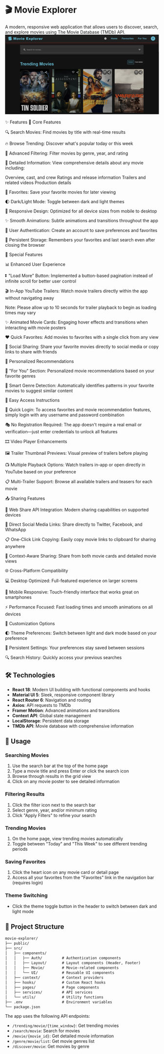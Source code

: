 # 🎬 Movie Explorer

A modern, responsive web application that allows users to discover, search, and explore movies using The Movie Database (TMDb) API.
![Screenshot of HomePage](image-1.png)

✨ Features
🌟 Core Features

🔍 Search Movies: Find movies by title with real-time results

🔥 Browse Trending: Discover what's popular today or this week

🔢 Advanced Filtering: Filter movies by genre, year, and rating

📝 Detailed Information: View comprehensive details about any movie including:

Overview, cast, and crew
Ratings and release information
Trailers and related videos
Production details

💖 Favorites: Save your favorite movies for later viewing

🌓 Dark/Light Mode: Toggle between dark and light themes

📱 Responsive Design: Optimized for all device sizes from mobile to desktop

✨ Smooth Animations: Subtle animations and transitions throughout the app

🔐 User Authentication: Create an account to save preferences and favorites

💾 Persistent Storage: Remembers your favorites and last search even after closing the browser


🚀 Special Features


📊 Enhanced User Experience


⏬ "Load More" Button: Implemented a button-based pagination instead of infinite scroll for better user control

🎬 In-App YouTube Trailers: Watch movie trailers directly within the app without navigating away

Note: Please allow up to 10 seconds for trailer playback to begin as loading times may vary


✨ Animated Movie Cards: Engaging hover effects and transitions when interacting with movie posters

❤️ Quick Favorites: Add movies to favorites with a single click from any view

🔗 Social Sharing: Share your favorite movies directly to social media or copy links to share with friends


🎯 Personalized Recommendations


🎁 "For You" Section: Personalized movie recommendations based on your favorite genres

🧠 Smart Genre Detection: Automatically identifies patterns in your favorite movies to suggest similar content


🔑 Easy Access Instructions


🚪 Quick Login: To access favorites and movie recommendation features, simply login with any username and password combination

🎭 No Registration Required: The app doesn't require a real email or verification—just enter credentials to unlock all features



🎞️ Video Player Enhancements


🖼️ Trailer Thumbnail Previews: Visual preview of trailers before playing

📺 Multiple Playback Options: Watch trailers in-app or open directly in YouTube based on your preference

📋 Multi-Trailer Support: Browse all available trailers and teasers for each movie


📤 Sharing Features


📱 Web Share API Integration: Modern sharing capabilities on supported devices

🔗 Direct Social Media Links: Share directly to Twitter, Facebook, and WhatsApp

📋 One-Click Link Copying: Easily copy movie links to clipboard for sharing anywhere

🔄 Context-Aware Sharing: Share from both movie cards and detailed movie views


🌐 Cross-Platform Compatibility


💻 Desktop Optimized: Full-featured experience on larger screens

📱 Mobile Responsive: Touch-friendly interface that works great on smartphones

⚡ Performance Focused: Fast loading times and smooth animations on all devices


🧩 Customization Options


🌓 Theme Preferences: Switch between light and dark mode based on your preference

🔄 Persistent Settings: Your preferences stay saved between sessions

🔍 Search History: Quickly access your previous searches



## 🛠️ Technologies

- **React 18**: Modern UI building with functional components and hooks
- **Material UI 5**: Sleek, responsive component library
- **React Router 6**: Navigation and routing
- **Axios**: API requests to TMDb
- **Framer Motion**: Advanced animations and transitions
- **Context API**: Global state management
- **LocalStorage**: Persistent data storage
- **TMDb API**: Movie database with comprehensive information

## 📱 Usage

### Searching Movies

1. Use the search bar at the top of the home page
2. Type a movie title and press Enter or click the search icon
3. Browse through results in the grid view
4. Click on any movie poster to see detailed information

### Filtering Results

1. Click the filter icon next to the search bar
2. Select genre, year, and/or minimum rating
3. Click "Apply Filters" to refine your search

### Trending Movies

1. On the home page, view trending movies automatically
2. Toggle between "Today" and "This Week" to see different trending periods

### Saving Favorites

1. Click the heart icon on any movie card or detail page
2. Access all your favorites from the "Favorites" link in the navigation bar
   (requires login)

### Theme Switching

- Click the theme toggle button in the header to switch between dark and light mode

## 📁 Project Structure

```
movie-explorer/
├── public/
├── src/
│   ├── components/
│   │   ├── Auth/         # Authentication components
│   │   ├── Layout/       # Layout components (Header, Footer)
│   │   ├── Movie/        # Movie-related components
│   │   └── UI/           # Reusable UI components
│   ├── context/          # Context providers
│   ├── hooks/            # Custom React hooks
│   ├── pages/            # Page components
│   ├── services/         # API services
│   └── utils/            # Utility functions
├── .env                  # Environment variables
└── package.json
```

The app uses the following API endpoints:

- `/trending/movie/{time_window}`: Get trending movies
- `/search/movie`: Search for movies
- `/movie/{movie_id}`: Get detailed movie information
- `/genre/movie/list`: Get movie genres list
- `/discover/movie`: Get movies by genre
